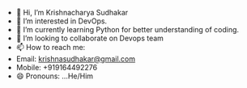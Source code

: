 - 👋 Hi, I’m Krishnacharya Sudhakar
- 👀 I’m interested in DevOps.
- 🌱 I’m currently learning Python for better understanding of coding.
- 💞️ I’m looking to collaborate on Devops team
- 📫 How to reach me:
- Email: krishnasudhakar@gmail.com
- Mobile: +919164492276
- 😄 Pronouns: ...He/Him
  

<!---
krishnacharya1595/krishnacharya1595 is a ✨ special ✨ repository because its `README.md` (this file) appears on your GitHub profile.
You can click the Preview link to take a look at your changes.
--->
